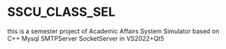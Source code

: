 # SSCU_CLASS_SEL
this is a semester project of Academic Affairs System Simulator based on C++ Mysql SMTPServer SocketServer in VS2022+Qt5
